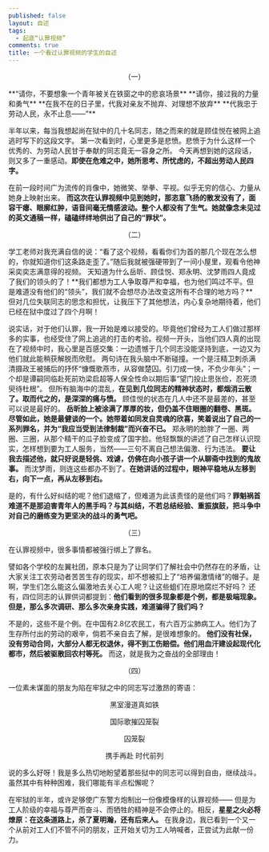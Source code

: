 ```yaml
---
published: false
layout: 自述
tags:
  - 起底“认罪视频”
comments: true
title: 一个看过认罪视频的学生的自述
---
```

<p align="center">（一）</p>
**“请你，不要想象一个青年被关在铁窗之中的悲哀场景**
**请你，接过我的力量和勇气**
**在我不在的日子里，代我对亲友不抛弃、对理想不放弃**
**代我忠于劳动人民，永不止息——”**

半年以来，每当我想起尚在狱中的几十名同志，随之而来的就是顾佳悦在被网上追逃时写下的这段文字。
第一次看到时，心里更多是悲愤。悲愤于为什么这样一个优秀的、为劳动人民甘于奉献的同志竟无一容身之所。
今天再想到她的这段话，则又多了一重感动。**即使在危难之中，她所思考、所忧虑的，不超出劳动人民四字。**

在前一段时间广为流传的肖像中，她微笑、举拳、平视。似乎无穷的信心、力量从她身上映射出来。
**而这次在认罪视频中见到她时，那恣意飞扬的散发没有了，面容干瘪、眼廓红肿，语音间毫无情感波动。整个人都没有了生气。她就像念未见过的英文通稿一样，磕磕绊绊地供出了自己的“罪状”。**

<p align="center">（二）</p>
学工老师对我充满自信的说：“看了这个视频，看看你们为首的那几个现在怎么想的，你就知道你们这条路走歪了。”随后我就被强硬带到了一间小屋里，观看令他神采奕奕志满意得的视频。
天知道为什么岳昕、顾佳悦、郑永明、沈梦雨四人竟成了我们的领头的了！**我们都想为工人争取尊严和幸福，也为他们鸣过不平。但是难道没有他们的“领头”，我们就不会想尽办法改变这所有不合理的地方吗？**
但对几位失联同志的思念和担忧，让我压下了其他想法，内心复杂地期待着，他们已经在狱中度过了四个月啊！

说实话，对于他们认罪，我一开始是难以接受的。毕竟他们曾经为工人们做过那样多的实事，也经受住了网上追逃的打击的考验。视频一开头，当他们四人真的出现在了视频中时，我心里是百感交集：一边遗憾于几个同志没能坚持到底，一边又为他们就此能稍获解脱而欣慰。
两句诗在我头脑中不断碰撞。一个是汪精卫刺杀满清摄政王被捕后的抒怀“慷慨歌燕市，从容做楚囚。引刀成一快，不负少年头”；一个却是谭嗣同临赴死前劝梁启超等人保全性命以期后事“望门投止思张俭，忍死须臾待杜根”。
但所有脑海中的混乱，**在见到几位同志的精神状态时，都烟消云散了。取而代之的，是深深的痛与愤。**
顾佳悦的状态在几人中还不是最差的，甚至可以说是最好的。
**岳昕脸上被涂满了厚厚的妆，但仍盖不住眼圈的翻卷、黑斑。尽管如此，她是最健谈的一个。她带着如同发自灵魂的欣喜，笑着说出了自己的一系列罪名，并为“我应当受到法律制裁”而兴奋不已。**
郑永明的脸胖了一圈、两圈、三圈，从那个精干的瓜子脸变成了国字脸。他轻飘飘的讲述了自己怎样认识现实，怎样想到要为工人服务，当然——三句不离自己想法偏激、行为违法。
**要让我去描述他，就只好说是轻佻、戏谑，仿佛在向小孩子讲一个从聊斋中找到的鬼故事。**
而沈梦雨，则连这些都办不到了。**在她讲话的过程中，眼神平稳地从左移到右，向下一点，再从左移到右。**

是的，有什么好纠结的呢？他们退缩了，但难道为此该责怪的是他们吗？**罪魁祸首难道不是那迫害青年人的黑手吗？与其纠结，不若总结经验、重振旗鼓，把斗争中对自己的磨练变为更坚决的战斗的勇气吧。**

<p align="center">（三）</p>
在认罪视频中，很多事情都被强行绑上了罪名。

譬如各个学校的左翼社团，原本只是为了让同学们了解社会中仍然存在的矛盾，让大家关注工农劳动者苦苦生存的现实，却不想被扣上了“培养偏激情绪”的帽子。是啊，学生们怎么能这么偏激地去关心工人呢？让这些蛆们在原地腐烂不好吗？
还有，四位同志的认罪供词都提到：**他们看到的很多现象都是个例，都是极端现象。但是，那么多次调研、那么多次亲身实践，难道骗得了我们吗？**

不是的，这些不是个例。在中国有2.8亿农民工，有六百万尘肺病工人。他们为了生存所付出的劳动的艰辛，倘若不亲自去了解，是很难想象的。
**他们没有社保，没有劳动合同，大部分人都无权退休，得不到工伤赔偿。他们用血汗建设起现代化都市，然后被驱散回农村等死。**
而这，就是我为之奋战的全部理由！

<p align="center">（四）</p>
一位素未谋面的朋友为陷在牢狱之中的同志写过激昂的寄语：
<p align="center">黑室漫道真如铁</p>
<p align="center">国际歌摧囚笼裂</p>
<p align="center">囚笼裂</p>
<p align="center">携手再赴 时代前列</p>
说的多么好呀！我是多么热切地盼望着那些狱中的同志可以得到自由，继续战斗。虽然其中有种种困难，我们哪能有半点松懈呢？

在牢狱的半年，或许足够使广东警方炮制出一份像模像样的认罪视频——
但是为工人阶级的幸福与尊严而奋斗、而牺牲的精神是不会停止的。相反，**星星之火必将燎原：在这条道路上，杀了夏明瀚，还有后来人。**
在我身边，我已看到一个又一个从前对工人们不管不问的朋友，正开始关切为工人呐喊者，正尝试为此献一份力。
